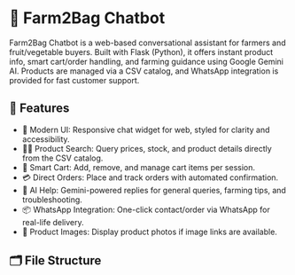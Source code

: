 # 🥭 Farm2Bag Chatbot

Farm2Bag Chatbot is a web-based conversational assistant for farmers and fruit/vegetable buyers. Built with Flask (Python), it offers instant product info, smart cart/order handling, and farming guidance using Google Gemini AI. Products are managed via a CSV catalog, and WhatsApp integration is provided for fast customer support.

## 🚀 Features

- 🌟 Modern UI: Responsive chat widget for web, styled for clarity and accessibility.
- 🧑‍🌾 Product Search: Query prices, stock, and product details directly from the CSV catalog.
- 🛒 Smart Cart: Add, remove, and manage cart items per session.
- 💳 Direct Orders: Place and track orders with automated confirmation.
- 🤖 AI Help: Gemini-powered replies for general queries, farming tips, and troubleshooting.
- 📦 WhatsApp Integration: One-click contact/order via WhatsApp for real-life delivery.
- 📸 Product Images: Display product photos if image links are available.

## 🗂️ File Structure

